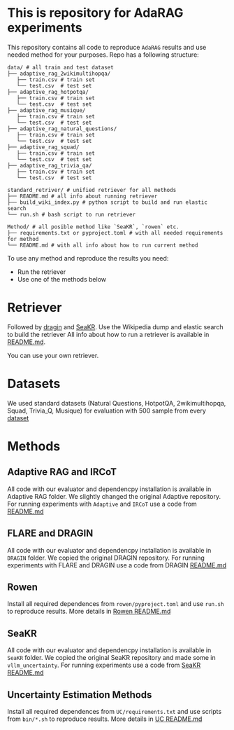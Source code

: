 # This is repository for AdaRAG experiments

This repository contains all code to reproduce `AdaRAG` results and use needed method for your purposes. Repo has a following structure:

```plain
data/ # all train and test dataset
├── adaptive_rag_2wikimultihopqa/
   ├── train.csv # train set
   └── test.csv  # test set
├── adaptive_rag_hotpotqa/
   ├── train.csv # train set
   └── test.csv  # test set
├── adaptive_rag_musique/
   ├── train.csv # train set
   └── test.csv  # test set
├── adaptive_rag_natural_questions/
   ├── train.csv # train set
   └── test.csv  # test set
├── adaptive_rag_squad/
   ├── train.csv # train set
   └── test.csv  # test set
├── adaptive_rag_trivia_qa/
   ├── train.csv # train set
   └── test.csv  # test set

standard_retriver/ # unified retriever for all methods
├── README.md # all info about running retriever
├── build_wiki_index.py # python script to build and run elastic search
└── run.sh # bash script to run retriever

Method/ # all posible method like `SeaKR`, `rowen` etc.
├── requirements.txt or pyproject.toml # with all needed requirements for method
└── README.md # with all info about how to run current method
```

To use any method and reproduce the results you need:
* Run the retriever
* Use one of the methods below

# Retriever
Followed by [dragin](https://github.com/oneal2000/DRAGIN) and [SeaKR](https://github.com/THU-KEG/SeaKR). Use the Wikipedia dump and elastic search to build the retriever
All info about how to run a retriever is available in [README.md](./standard_retriever/README.md).

You can use your own retriever.

# Datasets

We used standard datasets (Natural Questions, HotpotQA, 2wikimultihopqa, Squad, Trivia_Q, Musique) for evaluation with 500 sample from every [dataset](./data/)

# Methods

## Adaptive RAG and IRCoT

All code with our evaluator and dependencpy installation is available in Adaptive RAG folder. We slightly changed the original Adaptive repository. For running experiments with `Adaptive` and `IRCoT` use a code from [README.md](./Adaptive_Rag/README.md)

## FLARE and DRAGIN

All code with our evaluator and dependencpy installation is available in `DRAGIN` folder. We copied the original DRAGIN repository. For running experiments with FLARE and DRAGIN use a code from DRAGIN [README.md](./dragin/README.md)

## Rowen

Install all required dependences from `rowen/pyproject.toml` and use `run.sh` to reproduce results. More details in [Rowen README.md](./rowen/README.md)

## SeaKR

All code with our evaluator and dependencpy installation is available in `SeaKR` folder. We copied the original SeaKR repository and made some in `vllm_uncertainty`. For running experiments use a code from [SeaKR README.md](./SeaKR/README.md)

## Uncertainty Estimation Methods

Install all required dependences from `UC/requirements.txt` and use scripts from `bin/*.sh` to reproduce results. More details in [UC README.md](./UC/README.md)
